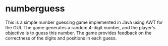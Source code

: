 # numberguess
This is a simple number guessing game implemented in Java using AWT for the GUI. The game generates a random 4-digit number, and the player's objective is to guess this number. The game provides feedback on the correctness of the digits and positions in each guess.
